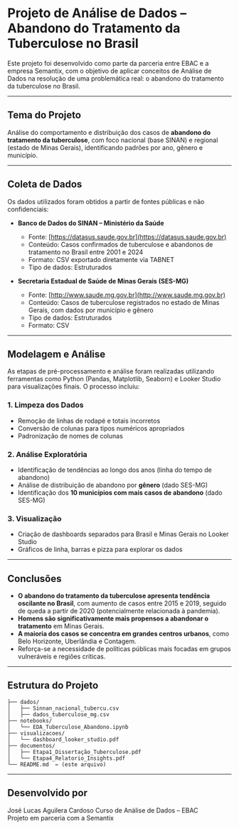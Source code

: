 # Projeto de Análise de Dados – Abandono do Tratamento da Tuberculose no Brasil

Este projeto foi desenvolvido como parte da parceria entre EBAC e a empresa Semantix, com o objetivo de aplicar conceitos de Análise de Dados na resolução de uma problemática real: o abandono do tratamento da tuberculose no Brasil.

---

##  Tema do Projeto

Análise do comportamento e distribuição dos casos de **abandono do tratamento da tuberculose**, com foco nacional (base SINAN) e regional (estado de Minas Gerais), identificando padrões por ano, gênero e município.

---

##  Coleta de Dados

Os dados utilizados foram obtidos a partir de fontes públicas e não confidenciais:

- **Banco de Dados do SINAN – Ministério da Saúde**  
  - Fonte: [https://datasus.saude.gov.br](https://datasus.saude.gov.br)  
  - Conteúdo: Casos confirmados de tuberculose e abandonos de tratamento no Brasil entre 2001 e 2024  
  - Formato: CSV exportado diretamente via TABNET  
  - Tipo de dados: Estruturados

- **Secretaria Estadual de Saúde de Minas Gerais (SES-MG)**  
  - Fonte: [http://www.saude.mg.gov.br](http://www.saude.mg.gov.br)  
  - Conteúdo: Casos de tuberculose registrados no estado de Minas Gerais, com dados por município e gênero  
  - Tipo de dados: Estruturados  
  - Formato: CSV

---

##  Modelagem e Análise

As etapas de pré-processamento e análise foram realizadas utilizando ferramentas como Python (Pandas, Matplotlib, Seaborn) e Looker Studio para visualizações finais. O processo incluiu:

### 1. Limpeza dos Dados
- Remoção de linhas de rodapé e totais incorretos
- Conversão de colunas para tipos numéricos apropriados
- Padronização de nomes de colunas

### 2. Análise Exploratória
- Identificação de tendências ao longo dos anos (linha do tempo de abandono)
- Análise de distribuição de abandono por **gênero** (dado SES-MG)
- Identificação dos **10 municípios com mais casos de abandono** (dado SES-MG)

### 3. Visualização
- Criação de dashboards separados para Brasil e Minas Gerais no Looker Studio
- Gráficos de linha, barras e pizza para explorar os dados

---

##  Conclusões

- **O abandono do tratamento da tuberculose apresenta tendência oscilante no Brasil**, com aumento de casos entre 2015 e 2019, seguido de queda a partir de 2020 (potencialmente relacionada à pandemia).
- **Homens são significativamente mais propensos a abandonar o tratamento** em Minas Gerais.
- **A maioria dos casos se concentra em grandes centros urbanos**, como Belo Horizonte, Uberlândia e Contagem.
- Reforça-se a necessidade de políticas públicas mais focadas em grupos vulneráveis e regiões críticas.

---

##  Estrutura do Projeto

```
├── dados/
│   ├── Sinnan_nacional_tubercu.csv
│   ├── dados_tuberculose_mg.csv
├── notebooks/
│   └── EDA_Tuberculose_Abandono.ipynb
├── visualizacoes/
│   └── dashboard_looker_studio.pdf
├── documentos/
│   ├── Etapa1_Dissertação_Tuberculose.pdf
│   └── Etapa4_Relatorio_Insights.pdf
└── README.md  ← (este arquivo)
```

---

##  Desenvolvido por

José Lucas Aguilera Cardoso 
Curso de Análise de Dados – EBAC  
Projeto em parceria com a Semantix
